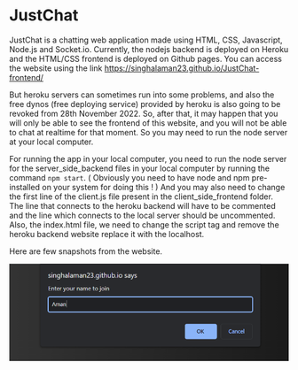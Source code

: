 # JustChat
JustChat is a chatting web application made using HTML, CSS, Javascript, Node.js and Socket.io.
Currently, the nodejs backend is deployed on Heroku and the HTML/CSS frontend is deployed on Github pages. You can access the website using the link https://singhalaman23.github.io/JustChat-frontend/

But heroku servers can sometimes run into some problems, and also the free dynos (free deploying service) provided by heroku is also going to be revoked from 28th November 2022.
So, after that, it may happen that you will only be able to see the frontend of this website, and you will not be able to chat at realtime for that moment. So you may need to run the node server at your local computer.

For running the app in your local computer, you need to run the node server for the server_side_backend files in your local computer by running the command `npm start`.
( Obviously you need to have node and npm pre-installed on your system for doing this ! )
And you may also need to change the first line of the client.js file present in the client_side_frontend folder. The line that connects to the heroku backend will have to be commented and the line which connects to the local server should be uncommented. Also, the index.html file, we need to change the script tag and remove the heroku backend website replace it with the localhost.

Here are few snapshots from the website.

![Image 1](https://github.com/singhalaman23/JustChat/blob/main/justchatIMG1.png?raw=true)
